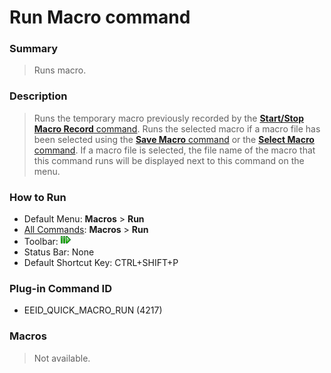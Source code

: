# Run Macro command

### Summary

> Runs macro.

### Description

> Runs the temporary macro previously recorded by the
> [**Start/Stop Macro Record** command](quick_macro_record).
> Runs the selected macro if a macro file has been selected using the
> [**Save Macro** command](macro_save) or the
> [**Select Macro** command](macro_select). If a macro file
> is selected, the file name of the macro that this command runs will be displayed
> next to
> this command on the menu.

### How to Run

- Default Menu: **Macros** \> **Run**
- [All Commands](../tools/all_commands): **Macros**
\> **Run**
- Toolbar: ![](../../images/quickmacrorun.gif)
- Status Bar: None
- Default Shortcut Key: CTRL+SHIFT+P

### Plug-in Command ID

- EEID\_QUICK\_MACRO\_RUN (4217)

### Macros

> Not available.
